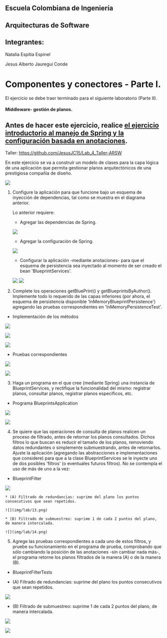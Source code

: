 ## Escuela Colombiana de Ingeniería

## Arquitecturas de Software

## Integrantes:

 Natalia Espitia Espinel

 Jesus Alberto Jauregui Conde 

# Componentes y conectores - Parte I.

El ejercicio se debe traer terminado para el siguiente laboratorio (Parte II).

#### Middleware- gestión de planos.

## Antes de hacer este ejercicio, realice [el ejercicio introductorio al manejo de Spring y la configuración basada en anotaciones](https://github.com/ARSW-ECI/Spring_LightweightCont_Annotation-DI_Example).

Taller: https://github.com/JesusJC15/Lab_4_Taller-ARSW

En este ejercicio se va a construír un modelo de clases para la capa lógica de una aplicación que permita gestionar planos arquitectónicos de una prestigiosa compañia de diseño. 

![](img/ClassDiagram1.png)

1. Configure la aplicación para que funcione bajo un esquema de inyección de dependencias, tal como se muestra en el diagrama anterior.


	Lo anterior requiere:

	* Agregar las dependencias de Spring.
	
	![](img/lab/1.png)

	* Agregar la configuración de Spring.

	![](img/lab/2.png)

	* Configurar la aplicación -mediante anotaciones- para que el esquema de persistencia sea inyectado al momento de ser creado el bean 'BlueprintServices'.

	![](img/lab/3.png)
	![](img/lab/4.png)

2. Complete los operaciones getBluePrint() y getBlueprintsByAuthor(). Implemente todo lo requerido de las capas inferiores (por ahora, el esquema de persistencia disponible 'InMemoryBlueprintPersistence') agregando las pruebas correspondientes en 'InMemoryPersistenceTest'.

- Implementación de los métodos

![](img/lab/5.png)

![](img/lab/6.png)

![](img/lab/7.png)

- Pruebas correspondientes

![](img/lab/8.png)

![](img/lab/9.png)


3. Haga un programa en el que cree (mediante Spring) una instancia de BlueprintServices, y rectifique la funcionalidad del mismo: registrar planos, consultar planos, registrar planos específicos, etc.

- Programa BlueprintsApplication

![](img/lab/10.png)

![](img/lab/11.png)

4. Se quiere que las operaciones de consulta de planos realicen un proceso de filtrado, antes de retornar los planos consultados. Dichos filtros lo que buscan es reducir el tamaño de los planos, removiendo datos redundantes o simplemente submuestrando, antes de retornarlos. Ajuste la aplicación (agregando las abstracciones e implementaciones que considere) para que a la clase BlueprintServices se le inyecte uno de dos posibles 'filtros' (o eventuales futuros filtros). No se contempla el uso de más de uno a la vez:

- BlueprintFilter

![](img/lab/12.png)

	* (A) Filtrado de redundancias: suprime del plano los puntos consecutivos que sean repetidos.

	![](img/lab/13.png)

	* (B) Filtrado de submuestreo: suprime 1 de cada 2 puntos del plano, de manera intercalada.

	![](img/lab/14.png)

5. Agrege las pruebas correspondientes a cada uno de estos filtros, y pruebe su funcionamiento en el programa de prueba, comprobando que sólo cambiando la posición de las anotaciones -sin cambiar nada más-, el programa retorne los planos filtrados de la manera (A) o de la manera (B).

- BlueprintFilterTests

* (A) Filtrado de redundancias: suprime del plano los puntos consecutivos que sean repetidos.

![](img/lab/15.png)

* (B) Filtrado de submuestreo: suprime 1 de cada 2 puntos del plano, de manera intercalada.

![](img/lab/16.png)

![](img/lab/17.png)

